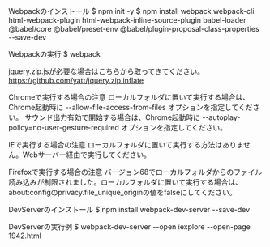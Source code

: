 Webpackのインストール
$ npm init -y
$ npm install webpack webpack-cli html-webpack-plugin html-webpack-inline-source-plugin babel-loader @babel/core @babel/preset-env @babel/plugin-proposal-class-properties --save-dev

Webpackの実行
$ webpack

jquery.zip.jsが必要な場合はこちらから取ってきてください。
https://github.com/yatt/jquery.zip.inflate

Chromeで実行する場合の注意
ローカルフォルダに置いて実行する場合は、Chrome起動時に --allow-file-access-from-files オプションを指定してください。
サウンド出力有効で開始する場合は、Chrome起動時に --autoplay-policy=no-user-gesture-required オプションを指定してください。

IEで実行する場合の注意
ローカルフォルダに置いて実行する方法はありません。Webサーバー経由で実行してください。

Firefoxで実行する場合の注意
バージョン68でローカルフォルダからのファイル読み込みが制限されました。ローカルフォルダに置いて実行する場合は、about:configのprivacy.file_unique_originの値をfalseにしてください。

DevServerのインストール
$ npm install webpack-dev-server --save-dev

DevServerの実行例
$ webpack-dev-server --open iexplore --open-page 1942.html
